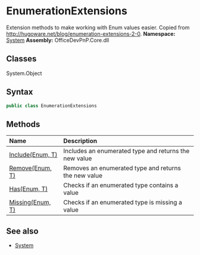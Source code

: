 # EnumerationExtensions
Extension methods to make working with Enum values easier. Copied from http://hugoware.net/blog/enumeration-extensions-2-0.
**Namespace:** [System](System.md)
**Assembly:** OfficeDevPnP.Core.dll
## Classes
System.Object
## Syntax
```C#
public class EnumerationExtensions
```
## Methods
|**Name**|**Description**|
|:-----|:-----|
| [Include(Enum, T)](EnumerationExtensionsIncludeEnumT.md) | Includes an enumerated type and returns the new value
| [Remove(Enum, T)](EnumerationExtensionsRemoveEnumT.md) | Removes an enumerated type and returns the new value
| [Has(Enum, T)](EnumerationExtensionsHasEnumT.md) | Checks if an enumerated type contains a value
| [Missing(Enum, T)](EnumerationExtensionsMissingEnumT.md) | Checks if an enumerated type is missing a value
## See also
- [System](System.md)

